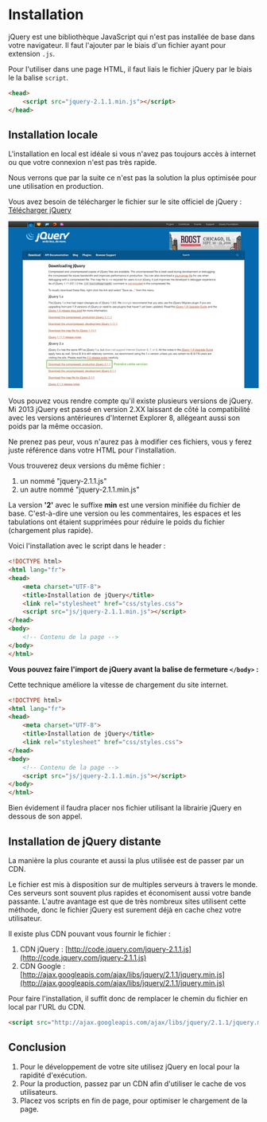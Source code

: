 # Installation

jQuery est une bibliothèque JavaScript qui n'est pas installée de base dans votre navigateur. Il faut l'ajouter par le biais d'un fichier ayant pour extension `.js`.

Pour l'utiliser dans une page HTML, il faut liais le fichier jQuery par le biais le la balise `script`.

```html
<head>
    <script src="jquery-2.1.1.min.js"></script>
</head>
```

## Installation locale

L'installation en local est idéale si vous n'avez pas toujours accès à internet ou que votre connexion n'est pas très rapide.

Nous verrons que par la suite ce n'est pas la solution la plus optimisée pour une utilisation en production.

Vous avez besoin de télécharger le fichier sur le site officiel de jQuery : [Télécharger jQuery](http://jquery.com/download/)

![](../img/jquery-download.jpg)

Vous pouvez vous rendre compte qu'il existe plusieurs versions de jQuery. Mi 2013 jQuery est passé en version 2.XX laissant de côté la compatibilité avec les versions antérieures d'Internet Explorer 8, allégeant aussi son poids par la même occasion.

Ne prenez pas peur, vous n'aurez pas à modifier ces fichiers, vous y ferez juste référence dans votre HTML pour l'installation.

Vous trouverez deux versions du même fichier :

1. un nommé "jquery-2.1.1.js"
2. un autre nommé "jquery-2.1.1.min.js"


La version **'2'** avec le suffixe **min** est une version minifiée du fichier de base. C'est-à-dire une version ou les commentaires, les espaces et les tabulations ont étaient supprimées pour réduire le poids du fichier (chargement plus rapide).

Voici l'installation avec le script dans le header :
```html
<!DOCTYPE html>
<html lang="fr">
<head>
	<meta charset="UTF-8">
	<title>Installation de jQuery</title>
	<link rel="stylesheet" href="css/styles.css">
	<script src="js/jquery-2.1.1.min.js"></script>
</head>
<body>
	<!-- Contenu de la page -->
</body>
</html>
```

**Vous pouvez faire l'import de jQuery avant la balise de fermeture `</body>` :**

Cette technique améliore la vitesse de chargement du site internet.

```html
<!DOCTYPE html>
<html lang="fr">
<head>
    <meta charset="UTF-8">
    <title>Installation de jQuery</title>
    <link rel="stylesheet" href="css/styles.css">
</head>
<body>
    <!-- Contenu de la page -->
    <script src="js/jquery-2.1.1.min.js"></script>
</body>
</html>
````

Bien évidement il faudra placer nos fichier utilisant la librairie jQuery en dessous de son appel.

## Installation de jQuery distante

La manière la plus courante et aussi la plus utilisée est de passer par un CDN.

Le fichier est mis à disposition sur de multiples serveurs à travers le monde. Ces serveurs sont souvent plus rapides et économisent aussi votre bande passante. L'autre avantage est que de très nombreux sites utilisent cette méthode, donc le fichier jQuery est surement déjà en cache chez votre utilisateur.

Il existe plus CDN pouvant vous fournir le fichier :

1. CDN jQuery : [http://code.jquery.com/jquery-2.1.1.js](http://code.jquery.com/jquery-2.1.1.js)
2. CDN Google : [http://ajax.googleapis.com/ajax/libs/jquery/2.1.1/jquery.min.js](http://ajax.googleapis.com/ajax/libs/jquery/2.1.1/jquery.min.js)

Pour faire l'installation, il suffit donc de remplacer le chemin du fichier en local par l'URL du CDN.

```html
<script src="http://ajax.googleapis.com/ajax/libs/jquery/2.1.1/jquery.min.js"></script>
```

## Conclusion

1. Pour le développement de votre site utilisez jQuery en local pour la rapidité d'exécution.
2. Pour la production, passez par un CDN afin d'utiliser le cache de vos utilisateurs.
3. Placez vos scripts en fin de page, pour optimiser le chargement de la page.
